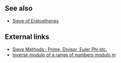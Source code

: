 ## See also
* [Sieve of Eratosthenes]()

## External links
* [Sieve Methods : Prime, Divisor, Euler Phi etc.](http://codeforces.com/blog/entry/8989)
* [Inverse modulo of a range of numbers modulo m](http://codeforces.com/blog/entry/16524)